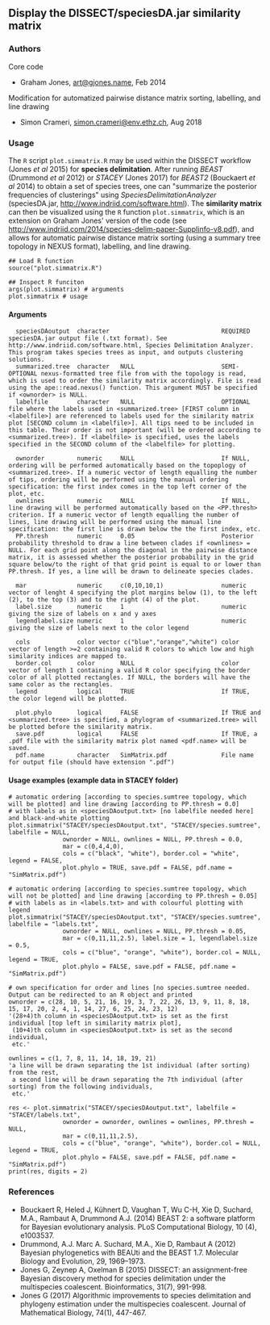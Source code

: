 ## Display the DISSECT/speciesDA.jar similarity matrix

### Authors
Core code
* Graham Jones, art@gjones.name, Feb 2014

Modification for automatized pairwise distance matrix sorting, labelling, and line drawing 
* Simon Crameri, simon.crameri@env.ethz.ch, Aug 2018

### Usage
The `R` script `plot.simmatrix.R` may be used within the DISSECT workflow (Jones *et al* 2015) for **species delimitation**. After running *BEAST* (Drummond *et al* 2012) or *STACEY* (Jones 2017) for *BEAST2* (Bouckaert *et al* 2014) to obtain a set of species trees, one can "summarize the posterior frequencies of clusterings" using *SpeciesDelimitationAnalyzer* (speciesDA.jar, http://www.indriid.com/software.html). The **similarity matrix** can then be visualized using the `R` function `plot.simmatrix`, which is an extension on Graham Jones' version of the code (see http://www.indriid.com/2014/species-delim-paper-SuppIinfo-v8.pdf), and allows for automatic pairwise distance matrix sorting (using a summary tree topology in NEXUS format), labelling, and line drawing.

```
## Load R function
source("plot.simmatrix.R")

## Inspect R funciton
args(plot.simmatrix) # arguments
plot.simmatrix # usage
```

#### Arguments
```
  speciesDAoutput  character                               REQUIRED speciesDA.jar output file (.txt format). See http://www.indriid.com/software.html, Species Delimitation Analyzer. This program takes species trees as input, and outputs clustering solutions.
  summarized.tree  character   NULL                        SEMI-OPTIONAL nexus-formatted tree file from with the topology is read, which is used to order the similarity matrix accordingly. File is read using the ape::read.nexus() function. This argument MUST be specified if <ownorder> is NULL.
  labelfile        character   NULL                        OPTIONAL file where the labels used in <summarized.tree> [FIRST column in <labelfile>] are referenced to labels used for the similarity matrix plot [SECOND column in <labelfile>]. All tips need to be included in this table. Their order is not important (will be ordered according to <summarized.tree>). If <labelfile> is specified, uses the labels specified in the SECOND column of the <labelfile> for plotting.
  
  ownorder         numeric     NULL                        If NULL, ordering will be performed automatically based on the topoplogy of <summarized.tree>. If a numeric vector of length equalling the number of tips, ordering will be performed using the manual ordering specification: the first index comes in the top left corner of the plot, etc.
  ownlines         numeric     NULL                        If NULL, line drawing will be performed automatically based on the <PP.thresh> criterion. If a numeric vector of length equalling the number of lines, line drawing will be performed using the manual line specification: the first line is drawn below the the first index, etc.
  PP.thresh        numeric     0.05                        Posterior probability threshold to draw a line between clades if <ownlines> = NULL. For each grid point along the diagonal in the pairwise distance matrix, it is assessed whether the posterior probability in the grid square below/to the right of that grid point is equal to or lower than PP.thresh. If yes, a line will be drawn to delineate species clades.
  
  mar              numeric     c(0,10,10,1)                numeric vector of lenght 4 specifying the plot margins below (1), to the left (2), to the top (3) and to the right (4) of the plot.
  label.size       numeric     1                           numeric giving the size of labels on x and y axes
  legendlabel.size numeric     1                           numeric giving the size of labels next to the color legend
  
  cols             color vector c("blue","orange","white") color vector of length >=2 containing valid R colors to which low and high similarity indices are mapped to.
  border.col       color       NULL                        color vector of length 1 containing a valid R color specifying the border color of all plotted rectangles. If NULL, the borders will have the same color as the rectangles.
  legend           logical     TRUE                        If TRUE, the color legend will be plotted.
  
  plot.phylo       logical     FALSE                       If TRUE and <summarized.tree> is specified, a phylogram of <summarized.tree> will be plotted before the similarity matrix.
  save.pdf         logical     FALSE                       If TRUE, a .pdf file with the similarity matrix plot named <pdf.name> will be saved.
  pdf.name         character   SimMatrix.pdf               File name for output file (should have extension ".pdf")
```

#### Usage examples (example data in STACEY folder)
```
# automatic ordering [according to species.sumtree topology, which will be plotted] and line drawing [according to PP.thresh = 0.0]
# with labels as in <speciesDAoutput.txt> [no labelfile needed here] and black-and-white plotting
plot.simmatrix("STACEY/speciesDAoutput.txt", "STACEY/species.sumtree", labelfile = NULL,
               ownorder = NULL, ownlines = NULL, PP.thresh = 0.0, 
               mar = c(0,4,4,0), 
               cols = c("black", "white"), border.col = "white", legend = FALSE, 
               plot.phylo = TRUE, save.pdf = FALSE, pdf.name = "SimMatrix.pdf")

# automatic ordering [according to species.sumtree topology, which will not be plotted] and line drawing [according to PP.thresh = 0.05] 
# with labels as in <labels.txt> and with colourful plotting with legend
plot.simmatrix("STACEY/speciesDAoutput.txt", "STACEY/species.sumtree", labelfile = "labels.txt",
               ownorder = NULL, ownlines = NULL, PP.thresh = 0.05, 
               mar = c(0,11,11,2.5), label.size = 1, legendlabel.size = 0.5,
               cols = c("blue", "orange", "white"), border.col = NULL, legend = TRUE, 
               plot.phylo = FALSE, save.pdf = FALSE, pdf.name = "SimMatrix.pdf")

# own specification for order and lines [no species.sumtree needed. Output can be redirected to an R object and printed
ownorder = c(28, 10, 5, 21, 16, 19, 3, 7, 22, 26, 13, 9, 11, 8, 18, 15, 17, 20, 2, 4, 1, 14, 27, 6, 25, 24, 23, 12) 
'(28+4)th column in <speciesDAoutput.txt> is set as the first individual [top left in similarity matrix plot],
 (10+4)th column in <speciesDAoutput.txt> is set as the second individual, 
 etc.'

ownlines = c(1, 7, 8, 11, 14, 18, 19, 21) 
'a line will be drawn separating the 1st individual (after sorting) from the rest, 
 a second line will be drawn separating the 7th individual (after sorting) from the following individuals, 
 etc.'

res <- plot.simmatrix("STACEY/speciesDAoutput.txt", labelfile = "STACEY/labels.txt",
               ownorder = ownorder, ownlines = ownlines, PP.thresh = NULL, 
               mar = c(0,11,11,2.5), 
               cols = c("blue", "orange", "white"), border.col = NULL, legend = TRUE, 
               plot.phylo = FALSE, save.pdf = FALSE, pdf.name = "SimMatrix.pdf")
print(res, digits = 2)
```

### References
* Bouckaert R, Heled J, Kühnert D, Vaughan T, Wu C-H, Xie D, Suchard, M.A., Rambaut A, Drummond A.J. (2014) BEAST 2: a software platform for Bayesian evolutionary analysis. PLoS Computational Biology, 10 (4), e1003537.
* Drummond, A.J. Marc A. Suchard, M.A., Xie D, Rambaut A (2012) Bayesian phylogenetics with BEAUti and the BEAST 1.7. Molecular Biology and Evolution, 29, 1969–1973.
* Jones G, Zeynep A, Oxelman B (2015) DISSECT: an assignment-free Bayesian discovery method for species delimitation under the multispecies coalescent. Bioinformatics, 31(7), 991-998.
* Jones G (2017) Algorithmic improvements to species delimitation and phylogeny estimation under the multispecies coalescent. Journal of Mathematical Biology, 74(1), 447-467.
